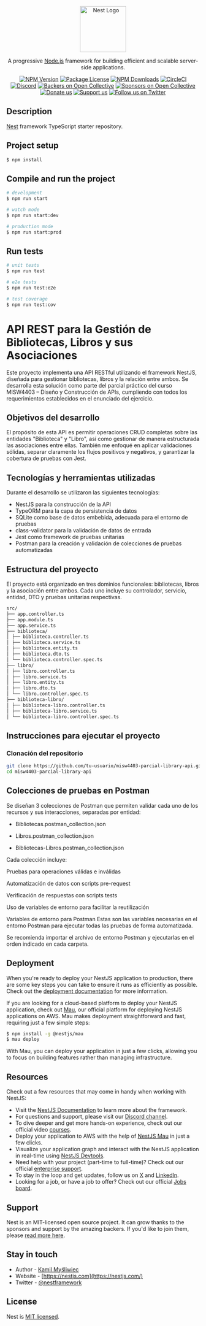 <p align="center">
  <a href="http://nestjs.com/" target="blank"><img src="https://nestjs.com/img/logo-small.svg" width="120" alt="Nest Logo" /></a>
</p>

[circleci-image]: https://img.shields.io/circleci/build/github/nestjs/nest/master?token=abc123def456
[circleci-url]: https://circleci.com/gh/nestjs/nest

  <p align="center">A progressive <a href="http://nodejs.org" target="_blank">Node.js</a> framework for building efficient and scalable server-side applications.</p>
    <p align="center">
<a href="https://www.npmjs.com/~nestjscore" target="_blank"><img src="https://img.shields.io/npm/v/@nestjs/core.svg" alt="NPM Version" /></a>
<a href="https://www.npmjs.com/~nestjscore" target="_blank"><img src="https://img.shields.io/npm/l/@nestjs/core.svg" alt="Package License" /></a>
<a href="https://www.npmjs.com/~nestjscore" target="_blank"><img src="https://img.shields.io/npm/dm/@nestjs/common.svg" alt="NPM Downloads" /></a>
<a href="https://circleci.com/gh/nestjs/nest" target="_blank"><img src="https://img.shields.io/circleci/build/github/nestjs/nest/master" alt="CircleCI" /></a>
<a href="https://discord.gg/G7Qnnhy" target="_blank"><img src="https://img.shields.io/badge/discord-online-brightgreen.svg" alt="Discord"/></a>
<a href="https://opencollective.com/nest#backer" target="_blank"><img src="https://opencollective.com/nest/backers/badge.svg" alt="Backers on Open Collective" /></a>
<a href="https://opencollective.com/nest#sponsor" target="_blank"><img src="https://opencollective.com/nest/sponsors/badge.svg" alt="Sponsors on Open Collective" /></a>
  <a href="https://paypal.me/kamilmysliwiec" target="_blank"><img src="https://img.shields.io/badge/Donate-PayPal-ff3f59.svg" alt="Donate us"/></a>
    <a href="https://opencollective.com/nest#sponsor"  target="_blank"><img src="https://img.shields.io/badge/Support%20us-Open%20Collective-41B883.svg" alt="Support us"></a>
  <a href="https://twitter.com/nestframework" target="_blank"><img src="https://img.shields.io/twitter/follow/nestframework.svg?style=social&label=Follow" alt="Follow us on Twitter"></a>
</p>
  <!--[![Backers on Open Collective](https://opencollective.com/nest/backers/badge.svg)](https://opencollective.com/nest#backer)
  [![Sponsors on Open Collective](https://opencollective.com/nest/sponsors/badge.svg)](https://opencollective.com/nest#sponsor)-->

## Description

[Nest](https://github.com/nestjs/nest) framework TypeScript starter repository.

## Project setup

```bash
$ npm install
```

## Compile and run the project

```bash
# development
$ npm run start

# watch mode
$ npm run start:dev

# production mode
$ npm run start:prod
```

## Run tests

```bash
# unit tests
$ npm run test

# e2e tests
$ npm run test:e2e

# test coverage
$ npm run test:cov
```

# API REST para la Gestión de Bibliotecas, Libros y sus Asociaciones

Este proyecto implementa una API RESTful utilizando el framework NestJS, diseñada para gestionar bibliotecas, libros y la relación entre ambos. Se desarrolla esta solución como parte del parcial práctico del curso MISW4403 – Diseño y Construcción de APIs, cumpliendo con todos los requerimientos establecidos en el enunciado del ejercicio.

## Objetivos del desarrollo

El propósito de esta API es permitir operaciones CRUD completas sobre las entidades "Biblioteca" y "Libro", así como gestionar de manera estructurada las asociaciones entre ellas. También me enfoqué en aplicar validaciones sólidas, separar claramente los flujos positivos y negativos, y garantizar la cobertura de pruebas con Jest.

## Tecnologías y herramientas utilizadas

Durante el desarrollo se utilizaron las siguientes tecnologías:

- NestJS para la construcción de la API
- TypeORM para la capa de persistencia de datos
- SQLite como base de datos embebida, adecuada para el entorno de pruebas
- class-validator para la validación de datos de entrada
- Jest como framework de pruebas unitarias
- Postman para la creación y validación de colecciones de pruebas automatizadas

## Estructura del proyecto

El proyecto está organizado en tres dominios funcionales: bibliotecas, libros y la asociación entre ambos. Cada uno incluye su controlador, servicio, entidad, DTO y pruebas unitarias respectivas.
```bash
src/
├── app.controller.ts
├── app.module.ts
├── app.service.ts
├── biblioteca/
│ ├── biblioteca.controller.ts
│ ├── biblioteca.service.ts
│ ├── biblioteca.entity.ts
│ ├── biblioteca.dto.ts
│ └── biblioteca.controller.spec.ts
├── libro/
│ ├── libro.controller.ts
│ ├── libro.service.ts
│ ├── libro.entity.ts
│ ├── libro.dto.ts
│ └── libro.controller.spec.ts
├── biblioteca-libro/
│ ├── biblioteca-libro.controller.ts
│ ├── biblioteca-libro.service.ts
│ └── biblioteca-libro.controller.spec.ts
```


## Instrucciones para ejecutar el proyecto

### Clonación del repositorio

```bash
git clone https://github.com/tu-usuario/misw4403-parcial-library-api.git
cd misw4403-parcial-library-api
```

## Colecciones de pruebas en Postman
Se diseñan 3 colecciones de Postman que permiten validar cada uno de los recursos y sus interacciones, separadas por entidad:

* Bibliotecas.postman_collection.json

* Libros.postman_collection.json

* Bibliotecas-Libros.postman_collection.json

Cada colección incluye:

Pruebas para operaciones válidas e inválidas

Automatización de datos con scripts pre-request

Verificación de respuestas con scripts tests

Uso de variables de entorno para facilitar la reutilización

Variables de entorno para Postman
Estas son las variables necesarias en el entorno Postman para ejecutar todas las pruebas de forma automatizada.

Se recomienda importar el archivo de entorno Postman y ejecutarlas en el orden indicado en cada carpeta.




















## Deployment

When you're ready to deploy your NestJS application to production, there are some key steps you can take to ensure it runs as efficiently as possible. Check out the [deployment documentation](https://docs.nestjs.com/deployment) for more information.

If you are looking for a cloud-based platform to deploy your NestJS application, check out [Mau](https://mau.nestjs.com), our official platform for deploying NestJS applications on AWS. Mau makes deployment straightforward and fast, requiring just a few simple steps:

```bash
$ npm install -g @nestjs/mau
$ mau deploy
```

With Mau, you can deploy your application in just a few clicks, allowing you to focus on building features rather than managing infrastructure.

## Resources

Check out a few resources that may come in handy when working with NestJS:

- Visit the [NestJS Documentation](https://docs.nestjs.com) to learn more about the framework.
- For questions and support, please visit our [Discord channel](https://discord.gg/G7Qnnhy).
- To dive deeper and get more hands-on experience, check out our official video [courses](https://courses.nestjs.com/).
- Deploy your application to AWS with the help of [NestJS Mau](https://mau.nestjs.com) in just a few clicks.
- Visualize your application graph and interact with the NestJS application in real-time using [NestJS Devtools](https://devtools.nestjs.com).
- Need help with your project (part-time to full-time)? Check out our official [enterprise support](https://enterprise.nestjs.com).
- To stay in the loop and get updates, follow us on [X](https://x.com/nestframework) and [LinkedIn](https://linkedin.com/company/nestjs).
- Looking for a job, or have a job to offer? Check out our official [Jobs board](https://jobs.nestjs.com).

## Support

Nest is an MIT-licensed open source project. It can grow thanks to the sponsors and support by the amazing backers. If you'd like to join them, please [read more here](https://docs.nestjs.com/support).

## Stay in touch

- Author - [Kamil Myśliwiec](https://twitter.com/kammysliwiec)
- Website - [https://nestjs.com](https://nestjs.com/)
- Twitter - [@nestframework](https://twitter.com/nestframework)

## License

Nest is [MIT licensed](https://github.com/nestjs/nest/blob/master/LICENSE).
